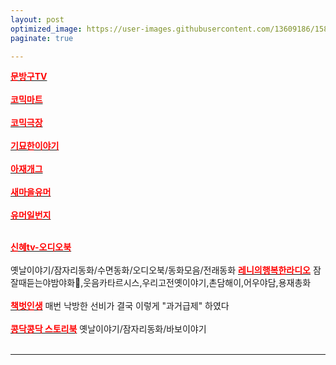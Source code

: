 ```yaml
---
layout: post
optimized_image: https://user-images.githubusercontent.com/13609186/158834851-5c5d7736-001b-448d-8bb6-eb99f2f16233.jpg
paginate: true

---
```


[<span style="color:red">**문방구TV**</span>](https://www.youtube.com/c/%EB%AC%B8%EB%B0%A9%EA%B5%ACTV)<br><br>
[<span style="color:red">**코믹마트**</span>](https://www.youtube.com/channel/UCJpGg1tfKID4YqvZCAig_Fw)<br><br>
[<span style="color:red">**코믹극장**</span>](https://www.youtube.com/channel/UCYVYJ7AAiZpb8f8MVN3D7QA/videos)<br><br>
[<span style="color:red">**기묘한이야기**</span>](https://www.youtube.com/channel/UCehO7ypk6O_A0zDWe0lZ__Q)<br><br>
[<span style="color:red">**아재개그**</span>](https://www.youtube.com/channel/UCW0DcqnNHlVFKHZwHrEgRiw)<br><br>
[<span style="color:red">**새마을유머**</span>](https://www.youtube.com/c/%EC%83%88%EB%A7%88%EC%9D%84%EC%9C%A0%EB%A8%B8/videos)<br><br>
[<span style="color:red">**유머일번지**</span>](https://www.youtube.com/channel/UC0AAyspx3wCUd0e9UpjEHjQ)<br><br>

[<span style="color:red">**신혜tv-오디오북**</span>](https://www.youtube.com/channel/UCIdsfgntxiFtceDMn5wuTdA/featured)<br><br> 옛날이야기/잠자리동화/수면동화/오디오북/동화모음/전래동화
[<span style="color:red">**레니의행복한라디오**</span>](https://www.youtube.com/channel/UCgcg7B2sn0ko7JuZzZDiMEw) 잠잘때듣는야밤야화🤣,웃음카타르시스,우리고전옛이야기,촌담해이,어우야담,용재총화 <br><br>
[<span style="color:red">**책벗인생**</span>](https://www.youtube.com/channel/UCzL_SdGdToS9Sl997UND0fQ/videos) 매번 낙방한 선비가 결국 이렇게 "과거급제" 하였다<br><br>
[<span style="color:red">**콩닥콩닥 스토리북**</span>](https://www.youtube.com/channel/UCVXnb3PozBmStQ9MBaHVyfw/videos) 옛날이야기/잠자리동화/바보이야기<br><br>

---

